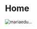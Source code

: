 # Home

![mariaedu...](https://i.pinimg.com/originals/a5/d3/d5/a5d3d5d0359f95eac4ece14989ae289f.gif)
